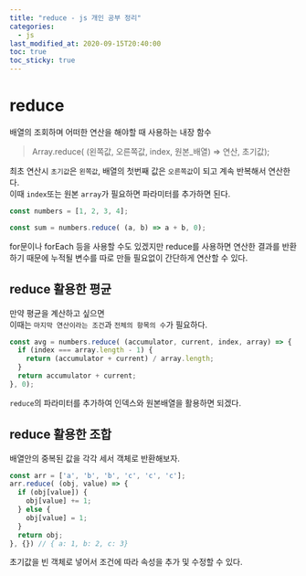 ```yaml
---
title: "reduce - js 개인 공부 정리"
categories: 
  - js
last_modified_at: 2020-09-15T20:40:00
toc: true
toc_sticky: true
---
```


# reduce

배열의 조회하며 어떠한 연산을 해야할 때 사용하는 내장 함수

> Array.reduce( (왼쪽값, 오른쪽값, index, 원본_배열) => 연산, 초기값);

최초 연산시 `초기값`은 `왼쪽값`, 배열의 첫번째 값은 `오른쪽값`이 되고 계속 반복해서 연산한다.  
이때 `index`또는 원본 `array`가 필요하면 파라미터를 추가하면 된다.

```js
const numbers = [1, 2, 3, 4];

const sum = numbers.reduce( (a, b) => a + b, 0);
```

for문이나 forEach 등을 사용할 수도 있겠지만 reduce를 사용하면 연산한 결과를 반환하기 때문에 누적될 변수를 따로 만들 필요없이 간단하게 연산할 수 있다.

## reduce 활용한 평균

만약 평균을 계산하고 싶으면  
이때는 `마지막 연산이라는 조건`과 `전체의 항목의 수`가 필요하다.

```js
const avg = numbers.reduce( (accumulator, current, index, array) => {
  if (index === array.length - 1) {
    return (accumulator + current) / array.length;
  }
  return accumulator + current;
}, 0);
```

`reduce`의 파라미터를 추가하여 인덱스와 원본배열을 활용하면 되겠다.


## reduce 활용한 조합

배열안의 중복된 값을 각각 세서 객체로 반환해보자.

```js
const arr = ['a', 'b', 'b', 'c', 'c', 'c'];
arr.reduce( (obj, value) => {
  if (obj[value]) {
    obj[value] += 1;
  } else {
    obj[value] = 1;
  }
  return obj;
}, {}) // { a: 1, b: 2, c: 3}
```

초기값을 빈 객체로 넣어서 조건에 따라 속성을 추가 및 수정할 수 있다.


